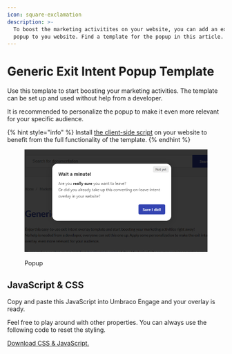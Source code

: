 ```yaml
---
icon: square-exclamation
description: >-
  To boost the marketing activitites on your website, you can add an exit intent
  popup to you website. Find a template for the popup in this article.
---
```


# Generic Exit Intent Popup Template

Use this template to start boosting your marketing activities. The template can be set up and used without help from a developer.

It is recommended to personalize the popup to make it even more relevant for your specific audience.

{% hint style="info" %}
Install [the client-side script](../../../../../analytics/clientside-events-and-additional-javascript-files/additional-measurements-with-our-ums-analytics-scripts/) on your website to benefit from the full functionality of the template.
{% endhint %}

<figure><img src="../../../.gitbook/assets/image.png" alt="Popup"><figcaption><p>Popup</p></figcaption></figure>

## JavaScript & CSS

Copy and paste this JavaScript into Umbraco Engage and your overlay is ready.

Feel free to play around with other properties. You can always use the following code to reset the styling.

[Download CSS & JavaScript.](../../../../../media/kxmpljfv/ums-exit-intent-overlay.zip)
